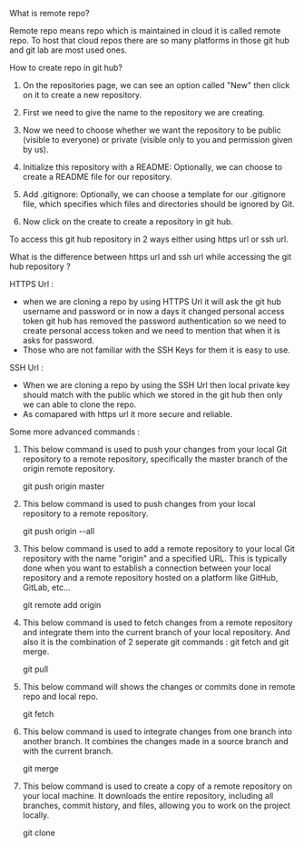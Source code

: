 What is remote repo?

Remote repo means repo which is maintained in cloud it is called remote repo. To host that cloud repos there are so many platforms in those git hub and git lab are most used ones.

How to create repo in git hub?

1) On the repositories page, we can see an option called "New" then click on it to create a new repository.

2) First we need to give the name to the repository we are creating.

3) Now we need to choose whether we want the repository to be public (visible to everyone) or private (visible only to you and permission given by us).

4) Initialize this repository with a README: Optionally, we can choose to create a README file for our repository.

5) Add .gitignore: Optionally, we can choose a template for our .gitignore file, which specifies which files and directories should be ignored by Git.

6) Now click on the create to create a repository in git hub.

To access this git hub repository in 2 ways either using https url or ssh url.

What is the difference between https url and ssh url while accessing the git hub repository ?

HTTPS Url : 

- when we are cloning a repo by using HTTPS Url it will ask the git hub username and password or in now a days it changed personal access token git hub has removed the password authentication so we need to create personal access token and we need to mention that when it is asks for password.
- Those who are not familiar with the SSH Keys for them it is easy to use.

SSH Url :

- When we are cloning a repo by using the SSH Url then local private key should match with the public which we stored in the git hub then only we can able to clone the repo.
- As comapared with https url it more secure and reliable.

Some more advanced commands :

1) This below command is used to push your changes from your local Git repository to a remote repository, specifically the master branch of the origin remote repository.

	git push origin master
2) This below command is used to push changes from your local repository to a remote repository.

	git push origin --all
3) This below command is used to add a remote repository to your local Git repository with the name "origin" and a specified URL. This is typically done when you want to establish a connection between your local repository and a remote repository hosted on a platform like GitHub, GitLab, etc...

	git remote add origin <https url of the repo>
4) This below command is used to fetch changes from a remote repository and integrate them into the current branch of your local repository. And also it is the combination of 2 seperate git commands : git fetch and git merge.

	git pull
5) This below command will shows the changes or commits done in remote repo and local repo.

	git fetch
6) This below command is used to integrate changes from one branch into another branch. It combines the changes made in a source branch and with the current branch.

	git merge
7) This below command is used to create a copy of a remote repository on your local machine. It downloads the entire repository, including all branches, commit history, and files, allowing you to work on the project locally.

	git clone

